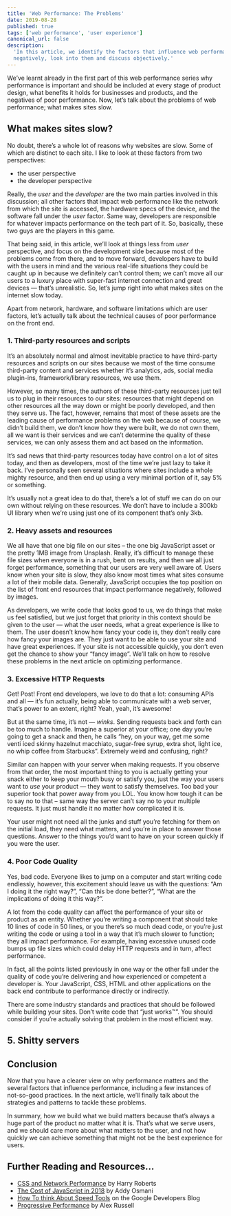 ```yaml
---
title: 'Web Performance: The Problems'
date: 2019-08-28
published: true
tags: ['web performance', 'user experience']
canonical_url: false
description:
  'In this article, we identify the factors that influence web performance
  negatively, look into them and discuss objectively.'
---
```


We’ve learnt already in the first part of this web performance series why
performance is important and should be included at every stage of product
design, what benefits it holds for businesses and products, and the negatives of
poor performance. Now, let’s talk about the problems of web performance; what
makes sites slow.

## What makes sites slow?

No doubt, there’s a whole lot of reasons why websites are slow. Some of which
are distinct to each site. I like to look at these factors from two
perspectives:

- the user perspective
- the developer perspective

Really, the _user_ and the _developer_ are the two main parties involved in this
discussion; all other factors that impact web performance like the network from
which the site is accessed, the hardware specs of the device, and the software
fall under the _user_ factor. Same way, developers are responsible for whatever
impacts performance on the tech part of it. So, basically, these two guys are
the players in this game.

That being said, in this article, we’ll look at things less from _user_
perspective, and focus on the development side because most of the problems come
from there, and to move forward, developers have to build with the users in mind
and the various real-life situations they could be caught up in because we
definitely can’t control them; we can’t move all our users to a luxury place
with super-fast internet connection and great devices — that’s unrealistic. So,
let’s jump right into what makes sites on the internet slow today.

Apart from network, hardware, and software limitations which are user factors,
let’s actually talk about the technical causes of poor performance on the front
end.

### 1. Third-party resources and scripts

It’s an absolutely normal and almost inevitable practice to have third-party
resources and scripts on our sites because we most of the time consume
third-party content and services whether it’s analytics, ads, social media
plugin-ins, framework/library resources, we use them.

However, so many times, the authors of these third-party resources just tell us
to plug in their resources to our sites: resources that might depend on other
resources all the way down or might be poorly developed, and then they serve us.
The fact, however, remains that most of these assets are the leading cause of
performance problems on the web because of course, we didn’t build them, we
don’t know how they were built, we do not own them, all we want is their
services and we can’t determine the quality of these services, we can only
assess them and act based on the information.

It’s sad news that third-party resources today have control on a lot of sites
today, and then as developers, most of the time we’re just lazy to take it back.
I’ve personally seen several situations where sites include a whole mighty
resource, and then end up using a very minimal portion of it, say 5% or
something.

It’s usually not a great idea to do that, there’s a lot of stuff we can do on
our own without relying on these resources. We don’t have to include a 300kb UI
library when we’re using just one of its component that’s only 3kb.

### 2. Heavy assets and resources

We all have that one big file on our sites &ndash; the one big JavaScript asset
or the pretty 1MB image from Unsplash. Really, it’s difficult to manage these
file sizes when everyone is in a rush, bent on results, and then we all just
forget performance, something that our users are very well aware of. Users know
when your site is slow, they also know most times what sites consume a lot of
their mobile data. Generally, JavaScript occupies the top position on the list
of front end resources that impact performance negatively, followed by images.

As developers, we write code that looks good to us, we do things that make us
feel satisfied, but we just forget that priority in this context should be given
to the user — what the user needs, what a great experience is like to them. The
user doesn’t know how fancy your code is, they don’t really care how fancy your
images are. They just want to be able to use your site and have great
experiences. If your site is not accessible quickly, you don’t even get the
chance to show your “fancy image”. We’ll talk on how to resolve these problems
in the next article on optimizing performance.

### 3. Excessive HTTP Requests

Get! Post! Front end developers, we love to do that a lot: consuming APIs and
all — it’s fun actually, being able to communicate with a web server, that’s
power to an extent, right? Yeah, yeah, it’s awesome!

But at the same time, it’s not — _winks_. Sending requests back and forth can be
too much to handle. Imagine a superior at your office; one day you’re going to
get a snack and then, he calls “hey, on your way, get me some venti iced skinny
hazelnut macchiato, sugar-free syrup, extra shot, light ice, no whip coffee from
Starbucks”. Extremely weird and confusing, right?

Similar can happen with your server when making requests. If you observe from
that order, the most important thing to you is actually getting your snack
either to keep your mouth busy or satisfy you, just the way your users want to
_use_ your product — they want to satisfy themselves. Too bad your superior took
that power away from you LOL. You know how tough it can be to say no to that
&ndash; same way the server can’t say no to your multiple requests. It just must
handle it no matter how complicated it is.

Your user might not need all the junks and stuff you’re fetching for them on the
initial load, they need what matters, and you’re in place to answer those
questions. Answer to the things you’d want to have on your screen quickly if you
were the user.

### 4. Poor Code Quality

Yes, bad code. Everyone likes to jump on a computer and start writing code
endlessly, however, this excitement should leave us with the questions: “Am I
doing it the right way?”, “Can this be done better?”, “What are the implications
of doing it this way?”.

A lot from the code quality can affect the performance of your site or product
as an entity. Whether you’re writing a component that should take 10 lines of
code in 50 lines, or you there’s so much dead code, or you’re just writing the
code or using a tool in a way that it’s much slower to function; they all impact
performance. For example, having excessive unused code bumps up file sizes which
could delay HTTP requests and in turn, affect performance.

In fact, all the points listed previously in one way or the other fall under the
quality of code you’re delivering and how experienced or competent a developer
is. Your JavaScript, CSS, HTML and other applications on the back end contribute
to performance directly or indirectly.

There are some industry standards and practices that should be followed while
building your sites. Don’t write code that “just works™”. You should consider if
you’re actually solving that problem in the most efficient way.

## 5. Shitty servers

## Conclusion

Now that you have a clearer view on why performance matters and the several
factors that influence performance, including a few instances of not-so-good
practices. In the next article, we’ll finally talk about the strategies and
patterns to tackle these problems.

In summary, how we build what we build matters because that’s always a huge part
of the product no matter what it is. That’s what we serve users, and we should
care more about what matters to the user, and not how quickly we can achieve
something that might not be the best experience for users.

## Further Reading and Resources…

- [CSS and Network Performance](https://csswizardry.com/2018/11/css-and-network-performance/)
  by Harry Roberts
- [The Cost of JavaScript in 2018](https://medium.com/@addyosmani/the-cost-of-javascript-in-2018-7d8950fbb5d4)
  by Addy Osmani
- [How To think About Speed Tools](https://developers.google.com/web/fundamentals/performance/speed-tools/)
  on the Google Developers Blog
- [Progressive Performance](https://www.youtube.com/watch?v=4bZvq3nodf4) by Alex
  Russell
